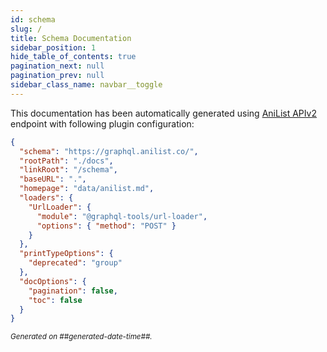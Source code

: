 ```yaml
---
id: schema
slug: /
title: Schema Documentation
sidebar_position: 1
hide_table_of_contents: true
pagination_next: null
pagination_prev: null
sidebar_class_name: navbar__toggle
---
```


This documentation has been automatically generated using [AniList APIv2](https://anilist.gitbook.io/anilist-apiv2-docs/) endpoint with following plugin configuration:

```json
{
  "schema": "https://graphql.anilist.co/",
  "rootPath": "./docs",
  "linkRoot": "/schema",
  "baseURL": ".",
  "homepage": "data/anilist.md",
  "loaders": {
    "UrlLoader": {
      "module": "@graphql-tools/url-loader",
      "options": { "method": "POST" }
    }
  },
  "printTypeOptions": {
    "deprecated": "group"
  },
  "docOptions": {
    "pagination": false,
    "toc": false
  }
}
```

<small><i>Generated on ##generated-date-time##.</i></small>
